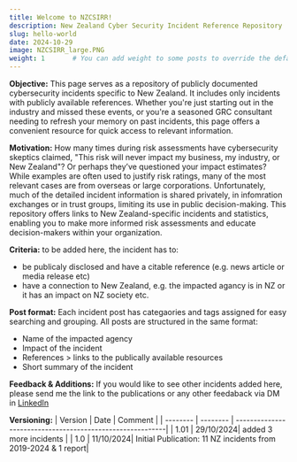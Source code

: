 ```yaml
---
title: Welcome to NZCSIRR!
description: New Zealand Cyber Security Incident Reference Repository
slug: hello-world
date: 2024-10-29
image: NZCSIRR_large.PNG
weight: 1       # You can add weight to some posts to override the default sorting (date descending)
---
```

**Objective:**
This page serves as a repository of publicly documented cybersecurity incidents specific to New Zealand. It includes only incidents with publicly available references. 
Whether you're just starting out in the industry and missed these events, or you're a seasoned GRC consultant needing to refresh your memory on past incidents, this page offers a convenient resource for quick access to relevant information.

**Motivation:**
How many times during risk assessments have cybersecurity skeptics claimed, "This risk will never impact my business, my industry, or New Zealand"? Or perhaps they’ve questioned your impact estimates? While examples are often used to justify risk ratings, many of the most relevant cases are from overseas or large corporations. Unfortunately, much of the detailed incident information is shared privately, in infomration exchanges or in trust groups, limiting its use in public decision-making. This repository offers links to New Zealand-specific incidents and statistics, enabling you to make more informed risk assessments and educate decision-makers within your organization. 

**Criteria:**
to be added here, the incident has to:
* be publicaly disclosed and have a citable reference (e.g. news article or media release etc)
* have a connection to New Zealand, e.g. the impacted agancy is in NZ or it has an impact on NZ society etc.

**Post format:**
Each incident post has categaories and tags assigned for easy searching and grouping. All posts are structured in the same format:
* Name of the impacted agency
* Impact of the incident
* References > links to the publically available resources
* Short summary of the incident

**Feedback & Additions:**
If you would like to see other incidents added here, please send me the link to the publications or any other feedaback via DM in [LinkedIn](https://www.linkedin.com/in/chrisramsthaler/) 

**Versioning:**
| Version  | Date     | Comment                                                   |
| -------- | -------- | ----------------------------------------------------------|
| 1.01     | 29/10/2024| added 3 more incidents           |
| 1.0      | 11/10/2024| Initial Publication: 11 NZ incidents from 2019-2024 & 1 report|